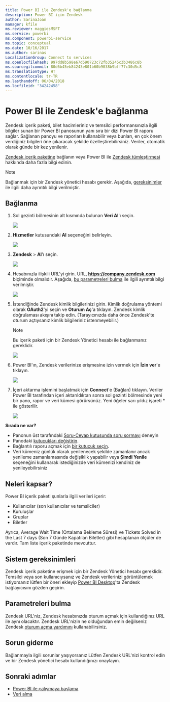 ```yaml
---
title: Power BI ile Zendesk'e bağlanma
description: Power BI için Zendesk
author: SarinaJoan
manager: kfile
ms.reviewer: maggiesMSFT
ms.service: powerbi
ms.component: powerbi-service
ms.topic: conceptual
ms.date: 10/16/2017
ms.author: sarinas
LocalizationGroup: Connect to services
ms.openlocfilehash: 997dd8b598e67d590723c72fb35245c3b3486c8b
ms.sourcegitcommit: 80d6b45eb84243e801b60b9038b9bff77c30d5c8
ms.translationtype: HT
ms.contentlocale: tr-TR
ms.lasthandoff: 06/04/2018
ms.locfileid: "34242458"
---
```

# <a name="connect-to-zendesk-with-power-bi"></a>Power BI ile Zendesk'e bağlanma
Zendesk içerik paketi, bilet hacimleriniz ve temsilci performansınızla ilgili bilgiler sunan bir Power BI panosunun yanı sıra bir dizi Power BI raporu sağlar. Sağlanan panoyu ve raporları kullanabilir veya bunları, en çok önem verdiğiniz bilgileri öne çıkaracak şekilde özelleştirebilirsiniz.  Veriler, otomatik olarak günde bir kez yenilenir. 

[Zendesk içerik paketine](https://app.powerbi.com/getdata/services/zendesk) bağlanın veya Power BI ile [Zendesk tümleştirmesi](https://powerbi.microsoft.com/integrations/zendesk) hakkında daha fazla bilgi edinin.

>[!NOTE]
>Bağlanmak için bir Zendesk yönetici hesabı gerekir. Aşağıda, [gereksinimler](#Requirements) ile ilgili daha ayrıntılı bilgi verilmiştir.

## <a name="how-to-connect"></a>Bağlanma
1. Sol gezinti bölmesinin alt kısmında bulunan **Veri Al**'ı seçin.
   
   ![](media/service-connect-to-zendesk/pbi_getdata.png)
2. **Hizmetler** kutusundaki **Al** seçeneğini belirleyin.
   
   ![](media/service-connect-to-zendesk/pbi_getservices.png) 
3. **Zendesk** \> **Al**'ı seçin.
   
   ![](media/service-connect-to-zendesk/zendesk.png)
4. Hesabınızla ilişkili URL'yi girin. URL, **https://company.zendesk.com** biçiminde olmalıdır. Aşağıda, [bu parametreleri bulma](#FindingParams) ile ilgili ayrıntılı bilgi verilmiştir.
   
   ![](media/service-connect-to-zendesk/pbi_zendeskconnect.png)
5. İstendiğinde Zendesk kimlik bilgilerinizi girin.  Kimlik doğrulama yöntemi olarak **OAuth2**'yi seçin ve **Oturum Aç**'a tıklayın. Zendesk kimlik doğrulaması akışını takip edin. (Tarayıcınızda daha önce Zendesk'te oturum açtıysanız kimlik bilgileriniz istenmeyebilir.)
   
   > [!NOTE]
   > Bu içerik paketi için bir Zendesk Yönetici hesabı ile bağlanmanız gereklidir. 
   > 
   > 
   
   ![](media/service-connect-to-zendesk/pbi_zendesksignin.png)
6. Power BI'ın, Zendesk verilerinize erişmesine izin vermek için **İzin ver**'e tıklayın.
   
   ![](media/service-connect-to-zendesk/zendesk2.jpg)
7. İçeri aktarma işlemini başlatmak için **Connect**'e (Bağlan) tıklayın. Veriler Power BI tarafından içeri aktarıldıktan sonra sol gezinti bölmesinde yeni bir pano, rapor ve veri kümesi görürsünüz. Yeni öğeler sarı yıldız işareti \* ile gösterilir.
   
   ![](media/service-connect-to-zendesk/pbi_zendeskdash.png)

**Sırada ne var?**

* Panonun üst tarafındaki [Soru-Cevap kutusunda soru sormayı](power-bi-q-and-a.md) deneyin
* Panodaki [kutucukları değiştirin](service-dashboard-edit-tile.md).
* Bağlantılı raporu açmak için [bir kutucuk seçin](service-dashboard-tiles.md).
* Veri kümeniz günlük olarak yenilenecek şekilde zamanlanır ancak yenileme zamanlamasında değişiklik yapabilir veya **Şimdi Yenile** seçeneğini kullanarak istediğinizde veri kümenizi kendiniz de yenileyebilirsiniz

## <a name="whats-included"></a>Neleri kapsar?
Power BI içerik paketi şunlarla ilgili verileri içerir:  

* Kullanıcılar (son kullanıcılar ve temsilciler)  
* Kuruluşlar  
* Gruplar  
* Biletler  

Ayrıca, Average Wait Time (Ortalama Bekleme Süresi) ve Tickets Solved in the Last 7 days (Son 7 Günde Kapatılan Biletler) gibi hesaplanan ölçüler de vardır. Tam liste içerik paketinde mevcuttur.

<a name="Requirements"></a>

## <a name="system-requirements"></a>Sistem gereksinimleri
Zendesk içerik paketine erişmek için bir Zendesk Yönetici hesabı gereklidir. Temsilci veya son kullanıcıysanız ve Zendesk verilerinizi görüntülemek istiyorsanız lütfen bir öneri ekleyip [Power BI Desktop](desktop-connect-to-data.md)'ta Zendesk bağlayıcısını gözden geçirin.

<a name="FindingParams"></a>

## <a name="finding-parameters"></a>Parametreleri bulma
Zendesk URL'niz, Zendesk hesabınızda oturum açmak için kullandığınız URL ile aynı olacaktır. Zendesk URL'nizin ne olduğundan emin değilseniz Zendesk [oturum açma yardımını](https://www.zendesk.com/login/) kullanabilirsiniz.

## <a name="troubleshooting"></a>Sorun giderme
Bağlanmayla ilgili sorunlar yaşıyorsanız Lütfen Zendesk URL'nizi kontrol edin ve bir Zendesk yönetici hesabı kullandığınızı onaylayın.

## <a name="next-steps"></a>Sonraki adımlar
* [Power BI ile çalışmaya başlama](service-get-started.md)
* [Veri alma](service-get-data.md)

